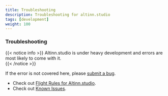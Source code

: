 ```yaml
---
title: Troubleshooting
description: Troubleshooting for altinn.studio
tags: [development]
weight: 100
---
```


### Troubleshooting

{{< notice info >}}
Altinn.studio is under heavy development and errors are most likely to come with it.  
{{< /notice >}}

If the error is not covered here, please [submit a bug](https://github.com/Altinn/altinn-studio/issues/new?labels=kind%2Fbug&template=bug_report.md).

- Check out [Flight Rules for Altinn.studio](../../flightrules/).
- Check out [Known Issues](../../../known-issues/).